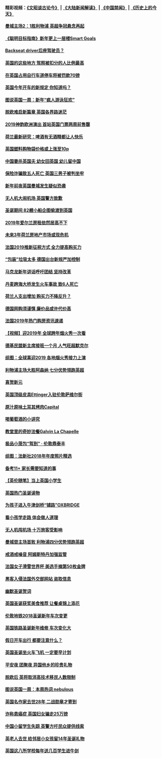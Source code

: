 #### 精彩视频：[《文昭谈古论今》](https://github.com/gfw-breaker/wenzhao/blob/master/README.md?t=01060030) | [《大陆新闻解读》](https://github.com/gfw-breaker/ntdtv-comedy/blob/master/README.md?t=01060030) | [《中国禁闻》](https://github.com/gfw-breaker/ntdtv-news/blob/master/README.md?t=01060030) | [《历史上的今天》](https://github.com/gfw-breaker/today-in-history/blob/master/README.md?t=01060030) 

#### [曼城主场2：1胜利物浦 英超争冠悬念再起](../pages/nsc974/n10954843.md?t=01060030) 

#### [《聪明目标指南》新年更上一层楼Smart Goals](../pages/nsc974/n10954583.md?t=01060030) 

#### [Backseat driver后座驾驶员？](../pages/nsc974/n10954192.md?t=01060030) 

#### [英国的这些地方 驾照被扣分的人比例最高](../pages/nsc974/n10954152.md?t=01060030) 

#### [在英国占用自行车道停车将被罚款70镑](../pages/nsc974/n10954142.md?t=01060030) 

#### [英国今年开车的新规定 你知道吗？](../pages/nsc974/n10953267.md?t=01060030) 

#### [图说英国一周：新年“疯人游泳狂欢”](../pages/nsc974/n10953234.md?t=01060030) 

#### [脱欧难启新篇章 英国各界路迷茫](../pages/nsc974/n10951727.md?t=01060030) 

#### [2019神韵欧洲演出 首站英国门票两周前售罄](../pages/nsc974/n10951678.md?t=01060030) 

#### [荷兰最新研究：啤酒有无酒精都让人快乐](../pages/nsc974/n10950834.md?t=01060030) 

#### [英国塑料购物袋价格或上涨至10p](../pages/nsc974/n10951770.md?t=01060030) 

#### [中国妻杀英国夫 幼女回英国 幼儿留中国](../pages/nsc974/n10951754.md?t=01060030) 

#### [保险诈骗致五人死亡 英国三男子被判坐牢](../pages/nsc974/n10951747.md?t=01060030) 

#### [新年前夜英国曼城发生疑似恐袭](../pages/nsc974/n10951741.md?t=01060030) 

#### [无人机大闹机场 英国警方致歉](../pages/nsc974/n10951733.md?t=01060030) 

#### [圣诞期间 82艘小船企图偷渡到英国](../pages/nsc974/n10951711.md?t=01060030) 

#### [2019年爱尔兰房租依然居高不下](../pages/nsc974/n10950906.md?t=01060030) 

#### [未来3年荷兰房地产市场或现危机](../pages/nsc974/n10950888.md?t=01060030) 

#### [法国2019推新征税方式 全力提高购买力](../pages/nsc974/n10946987.md?t=01060030) 

#### [“包装”垃圾太多 德国出台新规严加控制](../pages/nsc974/n10948358.md?t=01060030) 

#### [马克龙新年讲话呼吁团结 坚持改革](../pages/nsc974/n10947012.md?t=01060030) 

#### [丹麦跨海大桥发生火车事故 致6人死亡](../pages/nsc974/n10948353.md?t=01060030) 

#### [荷兰人支出增加 购买力不降反升？](../pages/nsc974/n10948390.md?t=01060030) 

#### [德国网购须谨慎 廉价品或许代价高](../pages/nsc974/n10948233.md?t=01060030) 

#### [法国2019年热门购房资讯速递](../pages/nsc974/n10947033.md?t=01060030) 

#### [【视频】迎2019年 全球跨年烟火秀一次看](../pages/nsc974/n10946627.md?t=01060030) 

#### [德基民盟新主席接班一个月 人气旺超默克尔](../pages/nsc974/n10946634.md?t=01060030) 

#### [组图：全球喜迎2019 各地烟火秀接力上演](../pages/nsc974/n10945584.md?t=01060030) 

#### [利物浦主场大胜阿森纳 七分优势领跑英超](../pages/nsc974/n10945421.md?t=01060030) 

#### [喜贺新元](../pages/nsc974/n10936605.md?t=01060030) 

#### [英国顶级皮具Ettinger入驻伦敦萨维尔街](../pages/nsc974/n10936595.md?t=01060030) 

#### [原汁原味土耳其烤肉Capital](../pages/nsc974/n10936573.md?t=01060030) 

#### [喝葡萄酒的小讲究](../pages/nsc974/n10936535.md?t=01060030) 

#### [教堂里的奇妙法餐Galvin La Chapelle](../pages/nsc974/n10935913.md?t=01060030) 

#### [极品小笼包“驾到” · 伦敦鼎泰丰](../pages/nsc974/n10935791.md?t=01060030) 

#### [组图：法新社2018年年度照片精选](../pages/nsc974/n10935213.md?t=01060030) 

#### [备考11+ 家长需要知道的事](../pages/nsc974/n10934312.md?t=01060030) 

#### [【英伦随笔】当上英国小学生](../pages/nsc974/n10934305.md?t=01060030) 

#### [英国热门圣诞读物](../pages/nsc974/n10934285.md?t=01060030) 

#### [为孩子进入牛津剑桥“铺路”OXBRIDGE](../pages/nsc974/n10934233.md?t=01060030) 

#### [看小孩学走路 体会做人道理](../pages/nsc974/n10934169.md?t=01060030) 

#### [无人机闯机场  十万旅客受影响](../pages/nsc974/n10934028.md?t=01060030) 

#### [曼城尝主场首败 利物浦四分优势领跑英超](../pages/nsc974/n10932818.md?t=01060030) 

#### [戒酒戒噪音 阿姆斯特丹加强监管](../pages/nsc974/n10928070.md?t=01060030) 

#### [法国女子滑雪世界杯 美选手摘第50枚金牌](../pages/nsc974/n10927351.md?t=01060030) 

#### [黑客入侵法国外交部网站 盗取信息](../pages/nsc974/n10927269.md?t=01060030) 

#### [幽默圣诞贺词](../pages/nsc974/n10926672.md?t=01060030) 

#### [英国圣诞获奖美食推荐 让餐桌锦上添花](../pages/nsc974/n10926641.md?t=01060030) 

#### [伦敦地铁2018圣诞新年车次变更](../pages/nsc974/n10926629.md?t=01060030) 

#### [英国铁路圣诞新年维修 车次变化大](../pages/nsc974/n10926618.md?t=01060030) 

#### [假日开车出行 都要注意什么？](../pages/nsc974/n10926610.md?t=01060030) 

#### [英国圣诞坐火车飞机 一定要早计划](../pages/nsc974/n10926599.md?t=01060030) 

#### [平安夜 团聚夜 异国他乡的珍贵礼物](../pages/nsc974/n10925634.md?t=01060030) 

#### [脱欧后 英将取消高技术移民人数限制](../pages/nsc974/n10924981.md?t=01060030) 

#### [图说英国一周：本周热词 nebulous](../pages/nsc974/n10925020.md?t=01060030) 

#### [英国名作家去世28年 二战勋章才寄到](../pages/nsc974/n10925014.md?t=01060030) 

#### [诈称患癌症 英国妇女骗走25万镑](../pages/nsc974/n10925008.md?t=01060030) 

#### [中国小留学生失踪  英警方吁民众提供线索](../pages/nsc974/n10925001.md?t=01060030) 

#### [英老人去世 给邻居小女孩留14年圣诞礼物](../pages/nsc974/n10924997.md?t=01060030) 

#### [英国这八所学校每年送几百学生进牛剑](../pages/nsc974/n10924990.md?t=01060030) 


